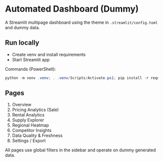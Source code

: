 # Automated Dashboard (Dummy)

A Streamlit multipage dashboard using the theme in `.streamlit/config.toml` and dummy data.

## Run locally

- Create venv and install requirements
- Start Streamlit app

Commands (PowerShell):

```powershell
python -m venv .venv; . .venv/Scripts/Activate.ps1; pip install -r requirements.txt; streamlit run src/dashboard/dashboard.py
```

## Pages

1. Overview
2. Pricing Analytics (Sale)
3. Rental Analytics
4. Supply Explorer
5. Regional Heatmap
6. Competitor Insights
7. Data Quality & Freshness
8. Settings / Export

All pages use global filters in the sidebar and operate on dummy generated data.

